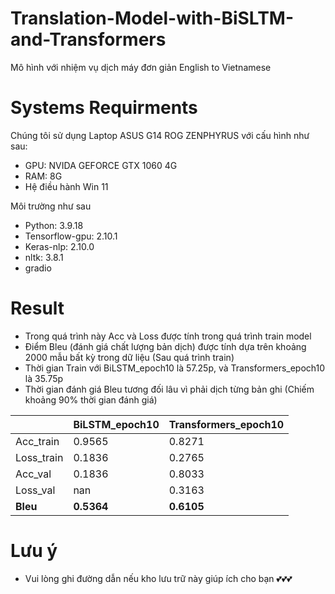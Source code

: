 # Translation-Model-with-BiSLTM-and-Transformers
Mô hình với nhiệm vụ dịch máy đơn giản English to Vietnamese

# Systems Requirments
Chúng tôi sử dụng Laptop ASUS G14 ROG ZENPHYRUS với cấu hình như sau:

* GPU: NVIDA GEFORCE GTX 1060 4G
* RAM: 8G
* Hệ điều hành Win 11

Môi trường như sau
* Python: 3.9.18
* Tensorflow-gpu: 2.10.1
* Keras-nlp: 2.10.0
* nltk: 3.8.1
* gradio

# Result
* Trong quá trình này Acc và Loss được tính trong quá trình train model
* Điểm Bleu (đánh giá chất lượng bản dịch) được tính dựa trên khoảng 2000 mẫu bất kỳ trong dữ liệu (Sau quá trình train)
* Thời gian Train với BiLSTM_epoch10 là 57.25p, và Transformers_epoch10 là 35.75p
* Thời gian đánh giá Bleu tương đối lâu vì phải dịch từng bản ghi (Chiếm khoảng 90% thời gian đánh giá)

|            | BiLSTM_epoch10 | Transformers_epoch10 |
|------------|----------------|----------------------|
| Acc_train  | 0.9565         | 0.8271               |
| Loss_train | 0.1836         | 0.2765               |
| Acc_val    | 0.1836         | 0.8033               |
| Loss_val   | nan            | 0.3163               |
| **Bleu**       | **0.5364**         | **0.6105**               |

# Lưu ý
* Vui lòng ghi đường dẫn nếu kho lưu trữ này giúp ích cho bạn 💕💕💕

